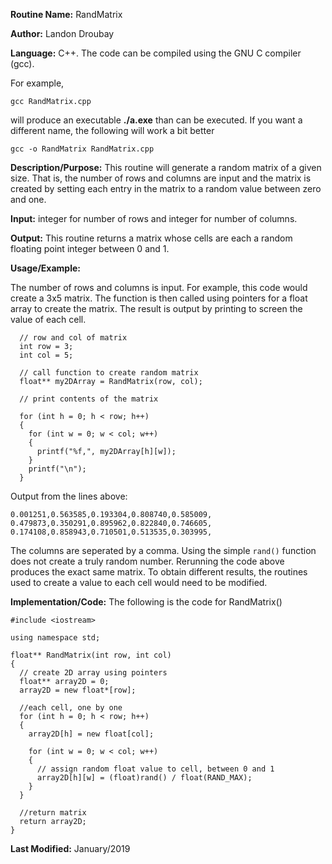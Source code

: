 **Routine Name:**           RandMatrix

**Author:** Landon Droubay

**Language:** C++. The code can be compiled using the GNU C compiler (gcc).

For example,

    gcc RandMatrix.cpp

will produce an executable **./a.exe** than can be executed. If you want a different name, the following will work a bit
better

    gcc -o RandMatrix RandMatrix.cpp

**Description/Purpose:** This routine will generate a random matrix of a given size. That is, the number of rows and columns are input and the matrix is created by setting each entry in the matrix to a random value between zero and one.

**Input:** integer for number of rows and integer for number of columns.

**Output:** This routine returns a matrix whose cells are each a random floating point integer between 0 and 1.

**Usage/Example:**

The number of rows and columns is input. For example, this code would create a 3x5 matrix. The function is then called using pointers for a float array to create the matrix. The result is output by printing to screen the value of each cell.

```
  // row and col of matrix
  int row = 3;
  int col = 5;

  // call function to create random matrix
  float** my2DArray = RandMatrix(row, col);

  // print contents of the matrix

  for (int h = 0; h < row; h++)
  {
    for (int w = 0; w < col; w++)
    {
      printf("%f,", my2DArray[h][w]);
    }
    printf("\n");
  }
```

Output from the lines above:
```
0.001251,0.563585,0.193304,0.808740,0.585009,
0.479873,0.350291,0.895962,0.822840,0.746605,
0.174108,0.858943,0.710501,0.513535,0.303995,
```

The columns are seperated by a comma. Using the simple `rand()` function does not create a truly random number. Rerunning the code above produces the exact same matrix. To obtain different results, the routines used to create a value to each cell would need to be modified.

**Implementation/Code:** The following is the code for RandMatrix()

```c_cpp
#include <iostream>

using namespace std;

float** RandMatrix(int row, int col)
{
  // create 2D array using pointers
  float** array2D = 0;
  array2D = new float*[row];

  //each cell, one by one
  for (int h = 0; h < row; h++)
  {
    array2D[h] = new float[col];

    for (int w = 0; w < col; w++)
    {
      // assign random float value to cell, between 0 and 1
      array2D[h][w] = (float)rand() / float(RAND_MAX);
    }
  }

  //return matrix
  return array2D;
}

```
**Last Modified:** January/2019

